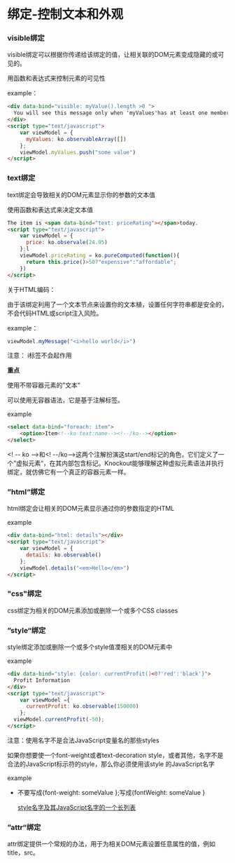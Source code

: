 # 绑定-控制文本和外观

### visible绑定

visible绑定可以根据你传递给该绑定的值，让相关联的DOM元素变成隐藏的或可见的。

用函数和表达式来控制元素的可见性

example：

```html
<div data-bind="visible: myValue().length >0 ">
  You will see this message only when 'myValues'has at least one member.
</div>
<script type="text/javascript">
	var viewModel = {
      myValues: ko.observableArray([])
	};
  	viewModel.myValues.push("some value")
</script>
```
###  text绑定

text绑定会导致相关的DOM元素显示你的参数的文本值

使用函数和表达式来决定文本值

```html
The item is <span data-bind="text: priceRating"></span>today.
<script type="text/javascript">
  	var viewModel = {
      price: ko.observale(24.95)
  	};l
    viewModel.priceRating = ko.pureComputed(function(){
      return this.price()>50?"expensive":"affordable";
    })
</script>
```

关于HTML编码：

由于该绑定利用了一个文本节点来设置你的文本植，设置任何字符串都是安全的，不会代码HTML或script注入风险。

example：

```javascript
viewModel.myMessage("<i>hello world</i>")
```

注意： i标签不会起作用

**重点**

使用不带容器元素的”文本“

可以使用无容器语法，它是基于注解标签。

example

```html
<select data-bind="foreach: item">
  	<option>Item<!--ko text:name--><!--/ko--></option>
</select>
```

<! -- ko -->和<! --/ko-->这两个注解扮演这start/end标记的角色，它们定义了一个”虚拟元素“，在其内部包含标记。Knockout能够理解这种虚拟元素语法并执行绑定，就仿佛它有一个真正的容器元素一样。

### ”html“绑定

html绑定会让相关的DOM元素显示通过你的参数指定的HTML

example

```html
<div data-bind="html: details"></div>
<script type="text/javascript">
	var viewModel = {
      details: ko.observable()
	};
  	viewModel.details("<em>Hello</em>")
</script>
```

### "css"绑定

css绑定为相关的DOM元素添加或删除一个或多个CSS classes

### ”style“绑定

style绑定添加或删除一个或多个style值凐相关的DOM元素中

example

```html
<div data-bind="style: {color: currentProfit()<0?'red':'black'}">
  Profit Information
</div>
<script type="text/javascript">
  	var viewModel ={
      currentProfit: ko.observable(150000)
  	};
  viewModel.currentProfit(-50);
</script>
```

注意：使用名字不是合法JavaScript变量名的那些styles

如果你想要使一个font-weight或者text-decoration style，或者其他，名字不是合法的JavaScript标示符的style，那么你必须使用该style 的JavaScript名字

example

- 不要写成{font-weight: someValue };写成{fontWeight: someValue }

  [style名字及其JavaScript名字的一个长列表](http://www.comptechdoc.org/independent/web/cgi/javamanual/javastyle.html)



### ”attr“绑定

attr绑定提供一个常规的办法，用于为相关DOM元素设置任意属性的值，例如title，src。